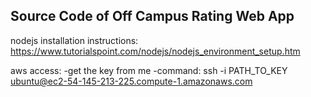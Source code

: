 Source Code of Off Campus Rating Web App
----------------------------------------

nodejs installation instructions: https://www.tutorialspoint.com/nodejs/nodejs_environment_setup.htm


aws access: 
-get the key from me
-command: ssh -i PATH_TO_KEY ubuntu@ec2-54-145-213-225.compute-1.amazonaws.com


